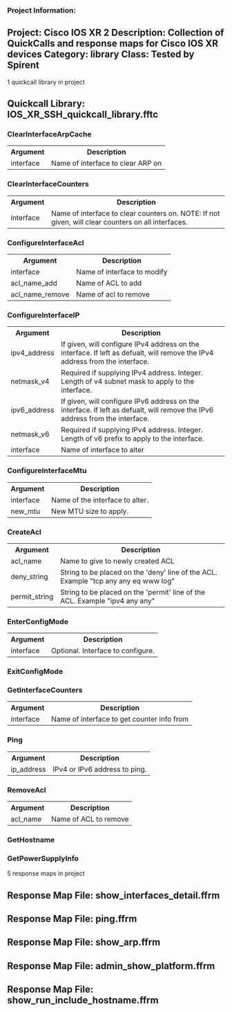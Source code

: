 ### Project Information:
Project: Cisco IOS XR 2
Description: Collection of QuickCalls and response maps for Cisco IOS XR devices
Category: library
Class: Tested by Spirent
 ----
1 quickcall library in project
## Quickcall Library: IOS_XR_SSH_quickcall_library.fftc
### ClearInterfaceArpCache
<table><tr><th>Argument</th><th>Description</th></tr>
<tr><td>interface</td><td>Name of interface to clear ARP on</tr></td></table>

### ClearInterfaceCounters
<table><tr><th>Argument</th><th>Description</th></tr>
<tr><td>interface</td><td>Name of interface to clear counters on. 
NOTE: If not given, will clear counters on all interfaces.</tr></td></table>

### ConfigureInterfaceAcl
<table><tr><th>Argument</th><th>Description</th></tr>
<tr><td>interface</td><td>Name of interface to modify</tr></td>
<tr><td>acl_name_add</td><td>Name of ACL to add</tr></td>
<tr><td>acl_name_remove</td><td>Name of acl to remove</tr></td></table>

### ConfigureInterfaceIP
<table><tr><th>Argument</th><th>Description</th></tr>
<tr><td>ipv4_address</td><td>If given, will configure IPv4 address on the interface. If left as defualt, will remove the IPv4 address from the interface. 
</tr></td>
<tr><td>netmask_v4</td><td>Required if supplying IPv4 address. Integer.
Length of v4 subnet mask to apply to the interface. </tr></td>
<tr><td>ipv6_address</td><td>If given, will configure IPv6 address on the interface. If left as defualt, will remove the IPv6 address from the interface. 
</tr></td>
<tr><td>netmask_v6</td><td>Required if supplying IPv4 address. Integer.
Length of v6 prefix to apply to the interface. </tr></td>
<tr><td>interface</td><td>Name of interface to alter</tr></td></table>

### ConfigureInterfaceMtu
<table><tr><th>Argument</th><th>Description</th></tr>
<tr><td>interface</td><td>Name of the interface to alter.</tr></td>
<tr><td>new_mtu</td><td>New MTU size to apply.</tr></td></table>

### CreateAcl
<table><tr><th>Argument</th><th>Description</th></tr>
<tr><td>acl_name</td><td>Name to give to newly created ACL</tr></td>
<tr><td>deny_string</td><td>String to be placed on the 'deny' line of the ACL. Example "tcp any any eq www log"</tr></td>
<tr><td>permit_string</td><td>String to be placed on the 'permit' line of the ACL. Example "ipv4 any any"</tr></td></table>

### EnterConfigMode
<table><tr><th>Argument</th><th>Description</th></tr>
<tr><td>interface</td><td>Optional. Interface to configure. </tr></td></table>

### ExitConfigMode
### GetInterfaceCounters
<table><tr><th>Argument</th><th>Description</th></tr>
<tr><td>interface</td><td>Name of interface to get counter info from</tr></td></table>

### Ping
<table><tr><th>Argument</th><th>Description</th></tr>
<tr><td>ip_address</td><td>IPv4 or IPv6 address to ping. </tr></td></table>

### RemoveAcl
<table><tr><th>Argument</th><th>Description</th></tr>
<tr><td>acl_name</td><td>Name of ACL to remove</tr></td></table>

### GetHostname
### GetPowerSupplyInfo
5 response maps in project
## Response Map File: show_interfaces_detail.ffrm
## Response Map File: ping.ffrm
## Response Map File: show_arp.ffrm
## Response Map File: admin_show_platform.ffrm
## Response Map File: show_run_include_hostname.ffrm